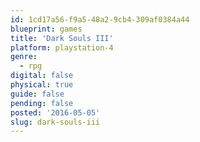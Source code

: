 ```yaml
---
id: 1cd17a56-f9a5-48a2-9cb4-309af0384a44
blueprint: games
title: 'Dark Souls III'
platform: playstation-4
genre:
  - rpg
digital: false
physical: true
guide: false
pending: false
posted: '2016-05-05'
slug: dark-souls-iii
---
```


